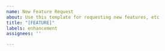 ```yaml
---
name: New Feature Request
about: Use this template for requesting new features, etc
title: "[FEATURE]"
labels: enhancement
assignees: ''

---
```


<!--- Describe the issue content here  -->
